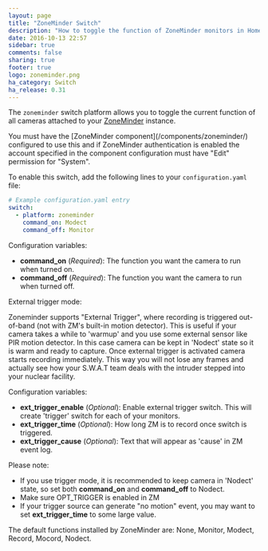 ```yaml
---
layout: page
title: "ZoneMinder Switch"
description: "How to toggle the function of ZoneMinder monitors in Home Assistant."
date: 2016-10-13 22:57
sidebar: true
comments: false
sharing: true
footer: true
logo: zoneminder.png
ha_category: Switch
ha_release: 0.31
---
```



The `zoneminder` switch platform allows you to toggle the current function of all cameras attached to your [ZoneMinder](https://www.zoneminder.com) instance.

<p class='note'>
You must have the [ZoneMinder component](/components/zoneminder/) configured to use this and if ZoneMinder authentication is enabled the account specified in the component configuration must have "Edit" permission for "System".
</p>

To enable this switch, add the following lines to your `configuration.yaml` file:

```yaml
# Example configuration.yaml entry
switch:
  - platform: zoneminder
    command_on: Modect
    command_off: Monitor
```

Configuration variables:

- **command_on** (*Required*): The function you want the camera to run when turned on.
- **command_off** (*Required*): The function you want the camera to run when turned off.

External trigger mode:

Zoneminder supports "External Trigger", where recording is triggered out-of-band (not with ZM's built-in motion detector).
This is useful if your camera takes a while to 'warmup' and you use some external sensor like PIR motion detector.
In this case camera can be kept in 'Nodect' state so it is warm and ready to capture. Once external trigger is activated camera starts recording immediately.
This way you will not lose any frames and actually see how your S.W.A.T team deals with the intruder stepped into your nuclear facility.

Configuration variables:

- **ext_trigger_enable** (*Optional*): Enable external trigger switch. This will create 'trigger' switch for each of your monitors.
- **ext_trigger_time** (*Optional*): How long ZM is to record once switch is triggered.
- **ext_trigger_cause** (*Optional*): Text that will appear as 'cause' in ZM event log.

Please note:
* If you use trigger mode, it is recommended to keep camera in 'Nodect' state, so set both **command_on** and **command_off** to Nodect.
* Make sure OPT_TRIGGER is enabled in ZM
* If your trigger source can generate "no motion" event, you may want to set **ext_trigger_time** to some large value.

<p class='note'>
The default functions installed by ZoneMinder are: None, Monitor, Modect, Record, Mocord, Nodect.
</p>
